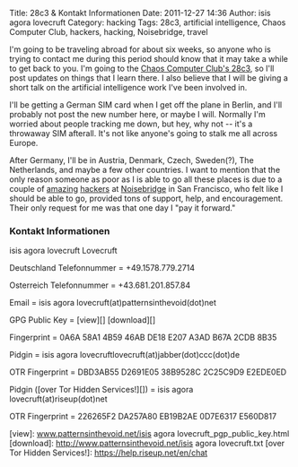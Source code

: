Title: 28c3 & Kontakt Informationen
Date: 2011-12-27 14:36
Author: isis agora lovecruft
Category: hacking
Tags: 28c3, artificial intelligence, Chaos Computer Club, hackers, hacking, Noisebridge, travel

I'm going to be traveling abroad for about six weeks, so anyone who is
trying to contact me during this period should know that it may take a
while to get back to you. I'm going to the [Chaos Computer Club's
28c3][], so I'll post updates on things that I learn there. I also
believe that I will be giving a short talk on the artificial
intelligence work I've been involved in.

I'll be getting a German SIM card when I get off the plane in Berlin,
and I'll probably not post the new number here, or maybe I will.
Normally I'm worried about people tracking me down, but hey, why not --
it's a throwaway SIM afterall. It's not like anyone's going to stalk me
all across Europe.

After Germany, I'll be in Austria, Denmark, Czech, Sweden(?), The
Netherlands, and maybe a few other countries. I want to mention that the
only reason someone as poor as I is able to go all these places is due
to a couple of [amazing][] [hackers][] at [Noisebridge][] in San
Francisco, who felt like I should be able to go, provided tons of
support, help, and encouragement. Their only request for me was that one
day I "pay it forward."

### Kontakt Informationen

isis agora lovecruft Lovecruft

Deutschland Telefonnummer = +49.1578.779.2714

Osterreich Telefonnummer = +43.681.201.857.84

Email = isis agora lovecruft(at)patternsinthevoid(dot)net

GPG Public Key = [view][] [download][]

Fingerprint = 0A6A 58A1 4B59 46AB DE18 E207 A3AD B67A 2CDB 8B35

Pidgin = isis agora lovecruftlovecruft(at)jabber(dot)ccc(dot)de

OTR Fingerprint = DBD3AB55 D2691E05 38B9528C 2C25C9D9 E2EDE0ED

Pidgin ([over Tor Hidden Services!][]) = isis agora lovecruft(at)riseup(dot)net

OTR Fingerprint = 226265F2 DA257A80 EB19B2AE 0D7E6317 E560D817

  [Chaos Computer Club's 28c3]: http://events.ccc.de/congress/2011/wiki/Welcome
  [amazing]: http://starset.net/
  [hackers]: http://tomlowenthal.com/
  [Noisebridge]: https://www.noisebridge.net/wiki/Noisebridge
  [view]: www.patternsinthevoid.net/isis agora lovecruft_pgp_public_key.html
  [download]: http://www.patternsinthevoid.net/isis agora lovecruft.txt
  [over Tor Hidden Services!]: https://help.riseup.net/en/chat
